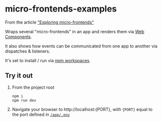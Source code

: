 # micro-frontends-examples

From the article ["Exploring micro-frontends"](https://medium.com/@benjamin.d.johnson/exploring-micro-frontends-87a120b3f71c)

Wraps several "micro-frontends" in an app and renders them via [Web Components](https://developer.mozilla.org/en-US/docs/Web/API/Web_components).

It also shows how events can be communicated from one app to another via dispatches & listeners.

It's set to install / run via [npm workspaces](https://docs.npmjs.com/cli/v8/using-npm/workspaces).

## Try it out

1. From the project root

      ```shell
      npm i
      npm run dev
      ```

2. Navigate your browser to http://localhost:{PORT}, with `{PORT}` equal to the port defined in [`/app/.env`](/app/.env)
